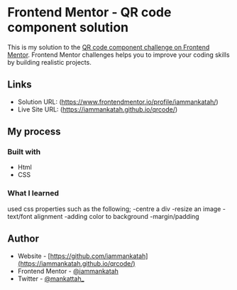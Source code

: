 # Frontend Mentor - QR code component solution

This is my solution to the [QR code component challenge on Frontend Mentor](https://www.frontendmentor.io/challenges/qr-code-component-iux_sIO_H). Frontend Mentor challenges helps  you to improve your coding skills by building realistic projects. 


## Links

- Solution URL: (https://www.frontendmentor.io/profile/iammankatah/)
- Live Site URL: (https://iammankatah.github.io/qrcode/)

## My process

### Built with

- Html
- CSS



### What I learned

used css properties such as the following;
-centre a div
-resize an image 
-text/font alignment 
-adding color to background
-margin/padding


## Author

- Website - [https://github.com/iammankatah](https://iammankatah.github.io/qrcode/)
- Frontend Mentor - [@iammankatah](https://www.frontendmentor.io/profile/iammankatah)
- Twitter - [@mankattah_](https://twitter.com/mankattah_)

